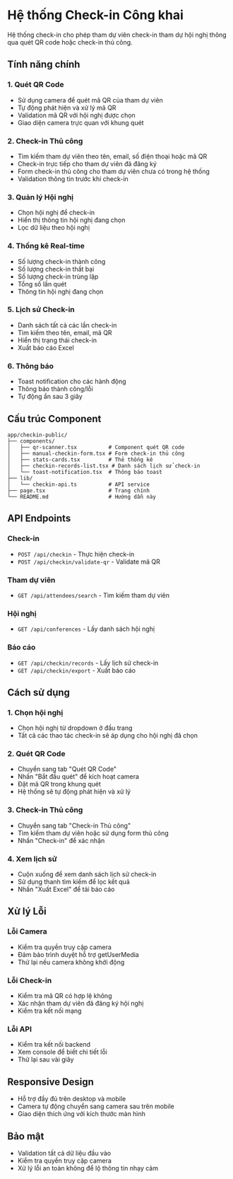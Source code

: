 # Hệ thống Check-in Công khai

Hệ thống check-in cho phép tham dự viên check-in tham dự hội nghị thông qua quét QR code hoặc check-in thủ công.

## Tính năng chính

### 1. Quét QR Code
- Sử dụng camera để quét mã QR của tham dự viên
- Tự động phát hiện và xử lý mã QR
- Validation mã QR với hội nghị được chọn
- Giao diện camera trực quan với khung quét

### 2. Check-in Thủ công
- Tìm kiếm tham dự viên theo tên, email, số điện thoại hoặc mã QR
- Check-in trực tiếp cho tham dự viên đã đăng ký
- Form check-in thủ công cho tham dự viên chưa có trong hệ thống
- Validation thông tin trước khi check-in

### 3. Quản lý Hội nghị
- Chọn hội nghị để check-in
- Hiển thị thông tin hội nghị đang chọn
- Lọc dữ liệu theo hội nghị

### 4. Thống kê Real-time
- Số lượng check-in thành công
- Số lượng check-in thất bại
- Số lượng check-in trùng lặp
- Tổng số lần quét
- Thông tin hội nghị đang chọn

### 5. Lịch sử Check-in
- Danh sách tất cả các lần check-in
- Tìm kiếm theo tên, email, mã QR
- Hiển thị trạng thái check-in
- Xuất báo cáo Excel

### 6. Thông báo
- Toast notification cho các hành động
- Thông báo thành công/lỗi
- Tự động ẩn sau 3 giây

## Cấu trúc Component

```
app/checkin-public/
├── components/
│   ├── qr-scanner.tsx          # Component quét QR code
│   ├── manual-checkin-form.tsx # Form check-in thủ công
│   ├── stats-cards.tsx         # Thẻ thống kê
│   ├── checkin-records-list.tsx # Danh sách lịch sử check-in
│   └── toast-notification.tsx  # Thông báo toast
├── lib/
│   └── checkin-api.ts          # API service
├── page.tsx                    # Trang chính
└── README.md                   # Hướng dẫn này
```

## API Endpoints

### Check-in
- `POST /api/checkin` - Thực hiện check-in
- `POST /api/checkin/validate-qr` - Validate mã QR

### Tham dự viên
- `GET /api/attendees/search` - Tìm kiếm tham dự viên

### Hội nghị
- `GET /api/conferences` - Lấy danh sách hội nghị

### Báo cáo
- `GET /api/checkin/records` - Lấy lịch sử check-in
- `GET /api/checkin/export` - Xuất báo cáo

## Cách sử dụng

### 1. Chọn hội nghị
- Chọn hội nghị từ dropdown ở đầu trang
- Tất cả các thao tác check-in sẽ áp dụng cho hội nghị đã chọn

### 2. Quét QR Code
- Chuyển sang tab "Quét QR Code"
- Nhấn "Bắt đầu quét" để kích hoạt camera
- Đặt mã QR trong khung quét
- Hệ thống sẽ tự động phát hiện và xử lý

### 3. Check-in Thủ công
- Chuyển sang tab "Check-in Thủ công"
- Tìm kiếm tham dự viên hoặc sử dụng form thủ công
- Nhấn "Check-in" để xác nhận

### 4. Xem lịch sử
- Cuộn xuống để xem danh sách lịch sử check-in
- Sử dụng thanh tìm kiếm để lọc kết quả
- Nhấn "Xuất Excel" để tải báo cáo

## Xử lý Lỗi

### Lỗi Camera
- Kiểm tra quyền truy cập camera
- Đảm bảo trình duyệt hỗ trợ getUserMedia
- Thử lại nếu camera không khởi động

### Lỗi Check-in
- Kiểm tra mã QR có hợp lệ không
- Xác nhận tham dự viên đã đăng ký hội nghị
- Kiểm tra kết nối mạng

### Lỗi API
- Kiểm tra kết nối backend
- Xem console để biết chi tiết lỗi
- Thử lại sau vài giây

## Responsive Design

- Hỗ trợ đầy đủ trên desktop và mobile
- Camera tự động chuyển sang camera sau trên mobile
- Giao diện thích ứng với kích thước màn hình

## Bảo mật

- Validation tất cả dữ liệu đầu vào
- Kiểm tra quyền truy cập camera
- Xử lý lỗi an toàn không để lộ thông tin nhạy cảm
